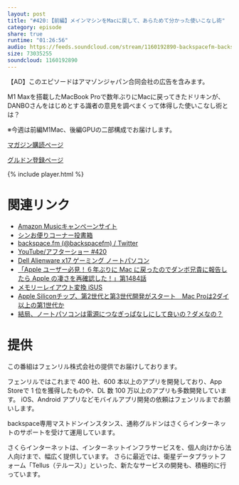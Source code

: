 ```yaml
---
layout: post
title: "#420:【前編】メインマシンをMacに戻して、あらためて分かった使いこなし術"
category: episode
share: true
runtime: "01:26:56"
audio: https://feeds.soundcloud.com/stream/1160192890-backspacefm-backspacefm-420-1.mp3
size: 73035255
soundcloud: 1160192890
---
```

【AD】このエピソードはアマゾンジャパン合同会社の広告を含みます。

M1 Maxを搭載したMacBook Proで数年ぶりにMacに戻ってきたドリキンが、DANBOさんをはじめとする識者の意見を調べまくって体得した使いこなし術とは？

※今週は前編M1Mac、後編GPUの二部構成でお届けします。

[マガジン購読ページ](https://note.com/drikin/m/m55ec296b7655)

[グルドン登録ページ](https://mstdn.guru/invite/3WVHpSMr)

{% include player.html %}

# 関連リンク
* [Amazon Musicキャンペーンサイト](https://amazon.co.jp/back)
* [シンお便りコーナー投書箱](https://forms.gle/NDBngfLwc3jKbLEJ6)
* [backspace.fm (@backspacefm) / Twitter](https://twitter.com/backspacefm)
* [YouTube/アフターショー #420](https://note.com/backspacefm/n/nb69b0e042a9b)
* [Dell Alienware x17 ゲーミング ノートパソコン](https://www.dell.com/ja-jp/shop/cty/pdp/spd/alienware-x17-r1-laptop)
* [「Apple ユーザー必見！６年ぶりに Mac に戻ったのでダンボ兄貴に報告したら Apple の凄さを再確認した！」第1484話](https://www.youtube.com/watch?v=QtcxRFXQ8Jc)
* [メモリーレイアウト変換 iSUS](https://www.isus.jp/hpc/memory-layout/)
* [Apple Siliconチップ、第2世代と第3世代開発がスタート　Mac Proは2ダイ以上の第1世代か](https://www.itmedia.co.jp/news/articles/2111/09/news074.html)
* [結局、ノートパソコンは電源につなぎっぱなしにして良いの？ダメなの？](https://www.gizmodo.jp/2021/11/leave-laptop-plugged-time-1.html)

# 提供

この番組はフェンリル株式会社の提供でお届けしております。

フェンリルではこれまで 400 社、600 本以上のアプリを開発しており、App Storeで 1 位を獲得したものや、DL 数 100 万以上のアプリも多数開発しています。
iOS、Android アプリなどモバイルアプリ開発の依頼はフェンリルまでお願いします。

backspace専用マストドンインスタンス、通称グルドンはさくらインターネットのサポートを受けて運用しています。

さくらインターネットは、インターネットインフラサービスを、個人向けから法人向けまで、幅広く提供しています。
さらに最近では、衛星データプラットフォーム「Tellus（テルース）」といった、新たなサービスの開発も、積極的に行っています。
